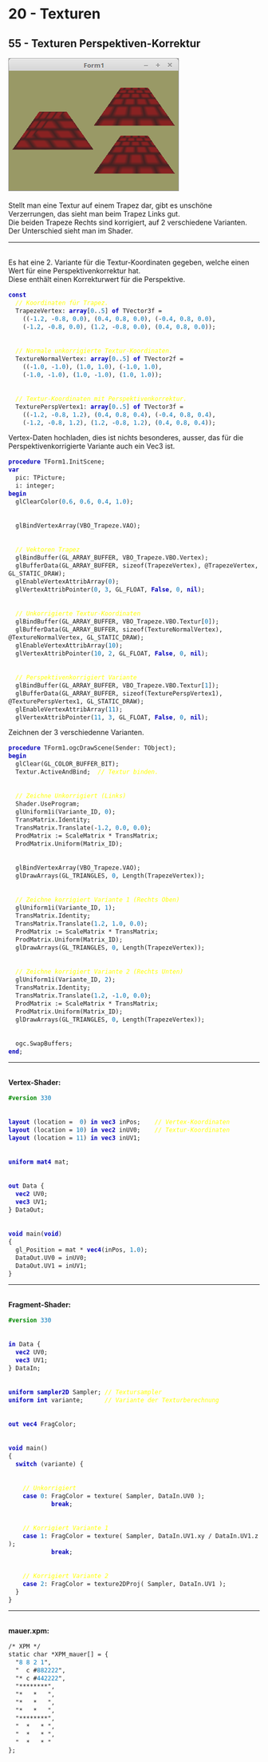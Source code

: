 <html>
    <b><h1>20 - Texturen</h1></b>
    <b><h2>55 - Texturen Perspektiven-Korrektur</h2></b>
<img src="image.png" alt="Selfhtml"><br><br>
Stellt man eine Textur auf einem Trapez dar, gibt es unschöne Verzerrungen, das sieht man beim Trapez Links gut.<br>
Die beiden Trapeze Rechts sind korrigiert, auf 2 verschiedene Varianten. Der Unterschied sieht man im Shader.<br>
<hr><br>
Es hat eine 2. Variante für die Textur-Koordinaten gegeben, welche einen Wert für eine Perspektivenkorrektur hat.<br>
Diese enthält einen Korrekturwert für die Perspektive.<br>
<pre><code><b><font color="0000BB">const</font></b>
  <i><font color="#FFFF00">// Koordinaten für Trapez.</font></i>
  TrapezeVertex: <b><font color="0000BB">array</font></b>[<font color="#0077BB">0</font>..<font color="#0077BB">5</font>] <b><font color="0000BB">of</font></b> TVector3f =
    ((-<font color="#0077BB">1</font>.<font color="#0077BB">2</font>, -<font color="#0077BB">0</font>.<font color="#0077BB">8</font>, <font color="#0077BB">0</font>.<font color="#0077BB">0</font>), (<font color="#0077BB">0</font>.<font color="#0077BB">4</font>, <font color="#0077BB">0</font>.<font color="#0077BB">8</font>, <font color="#0077BB">0</font>.<font color="#0077BB">0</font>), (-<font color="#0077BB">0</font>.<font color="#0077BB">4</font>, <font color="#0077BB">0</font>.<font color="#0077BB">8</font>, <font color="#0077BB">0</font>.<font color="#0077BB">0</font>),
    (-<font color="#0077BB">1</font>.<font color="#0077BB">2</font>, -<font color="#0077BB">0</font>.<font color="#0077BB">8</font>, <font color="#0077BB">0</font>.<font color="#0077BB">0</font>), (<font color="#0077BB">1</font>.<font color="#0077BB">2</font>, -<font color="#0077BB">0</font>.<font color="#0077BB">8</font>, <font color="#0077BB">0</font>.<font color="#0077BB">0</font>), (<font color="#0077BB">0</font>.<font color="#0077BB">4</font>, <font color="#0077BB">0</font>.<font color="#0077BB">8</font>, <font color="#0077BB">0</font>.<font color="#0077BB">0</font>));
<br>
  <i><font color="#FFFF00">// Normale unkorrigierte Textur-Koordinaten.</font></i>
  TextureNormalVertex: <b><font color="0000BB">array</font></b>[<font color="#0077BB">0</font>..<font color="#0077BB">5</font>] <b><font color="0000BB">of</font></b> TVector2f =
    ((-<font color="#0077BB">1</font>.<font color="#0077BB">0</font>, -<font color="#0077BB">1</font>.<font color="#0077BB">0</font>), (<font color="#0077BB">1</font>.<font color="#0077BB">0</font>, <font color="#0077BB">1</font>.<font color="#0077BB">0</font>), (-<font color="#0077BB">1</font>.<font color="#0077BB">0</font>, <font color="#0077BB">1</font>.<font color="#0077BB">0</font>),
    (-<font color="#0077BB">1</font>.<font color="#0077BB">0</font>, -<font color="#0077BB">1</font>.<font color="#0077BB">0</font>), (<font color="#0077BB">1</font>.<font color="#0077BB">0</font>, -<font color="#0077BB">1</font>.<font color="#0077BB">0</font>), (<font color="#0077BB">1</font>.<font color="#0077BB">0</font>, <font color="#0077BB">1</font>.<font color="#0077BB">0</font>));
<br>
  <i><font color="#FFFF00">// Textur-Koordinaten mit Perspektivenkorrektur.</font></i>
  TexturePerspVertex1: <b><font color="0000BB">array</font></b>[<font color="#0077BB">0</font>..<font color="#0077BB">5</font>] <b><font color="0000BB">of</font></b> TVector3f =
    ((-<font color="#0077BB">1</font>.<font color="#0077BB">2</font>, -<font color="#0077BB">0</font>.<font color="#0077BB">8</font>, <font color="#0077BB">1</font>.<font color="#0077BB">2</font>), (<font color="#0077BB">0</font>.<font color="#0077BB">4</font>, <font color="#0077BB">0</font>.<font color="#0077BB">8</font>, <font color="#0077BB">0</font>.<font color="#0077BB">4</font>), (-<font color="#0077BB">0</font>.<font color="#0077BB">4</font>, <font color="#0077BB">0</font>.<font color="#0077BB">8</font>, <font color="#0077BB">0</font>.<font color="#0077BB">4</font>),
    (-<font color="#0077BB">1</font>.<font color="#0077BB">2</font>, -<font color="#0077BB">0</font>.<font color="#0077BB">8</font>, <font color="#0077BB">1</font>.<font color="#0077BB">2</font>), (<font color="#0077BB">1</font>.<font color="#0077BB">2</font>, -<font color="#0077BB">0</font>.<font color="#0077BB">8</font>, <font color="#0077BB">1</font>.<font color="#0077BB">2</font>), (<font color="#0077BB">0</font>.<font color="#0077BB">4</font>, <font color="#0077BB">0</font>.<font color="#0077BB">8</font>, <font color="#0077BB">0</font>.<font color="#0077BB">4</font>));</code></pre>
Vertex-Daten hochladen, dies ist nichts besonderes, ausser, das für die Perspektivenkorrigierte Variante auch ein Vec3 ist.<br>
<pre><code><b><font color="0000BB">procedure</font></b> TForm1.InitScene;
<b><font color="0000BB">var</font></b>
  pic: TPicture;
  i: integer;
<b><font color="0000BB">begin</font></b>
  glClearColor(<font color="#0077BB">0</font>.<font color="#0077BB">6</font>, <font color="#0077BB">0</font>.<font color="#0077BB">6</font>, <font color="#0077BB">0</font>.<font color="#0077BB">4</font>, <font color="#0077BB">1</font>.<font color="#0077BB">0</font>);
<br>
  glBindVertexArray(VBO_Trapeze.VAO);
<br>
  <i><font color="#FFFF00">// Vektoren Trapez</font></i>
  glBindBuffer(GL_ARRAY_BUFFER, VBO_Trapeze.VBO.Vertex);
  glBufferData(GL_ARRAY_BUFFER, sizeof(TrapezeVertex), @TrapezeVertex, GL_STATIC_DRAW);
  glEnableVertexAttribArray(<font color="#0077BB">0</font>);
  glVertexAttribPointer(<font color="#0077BB">0</font>, <font color="#0077BB">3</font>, GL_FLOAT, <b><font color="0000BB">False</font></b>, <font color="#0077BB">0</font>, <b><font color="0000BB">nil</font></b>);
<br>
  <i><font color="#FFFF00">// Unkorrigierte Textur-Koordinaten</font></i>
  glBindBuffer(GL_ARRAY_BUFFER, VBO_Trapeze.VBO.Textur[<font color="#0077BB">0</font>]);
  glBufferData(GL_ARRAY_BUFFER, sizeof(TextureNormalVertex), @TextureNormalVertex, GL_STATIC_DRAW);
  glEnableVertexAttribArray(<font color="#0077BB">10</font>);
  glVertexAttribPointer(<font color="#0077BB">10</font>, <font color="#0077BB">2</font>, GL_FLOAT, <b><font color="0000BB">False</font></b>, <font color="#0077BB">0</font>, <b><font color="0000BB">nil</font></b>);
<br>
  <i><font color="#FFFF00">// Perspektivenkorrigiert Variante</font></i>
  glBindBuffer(GL_ARRAY_BUFFER, VBO_Trapeze.VBO.Textur[<font color="#0077BB">1</font>]);
  glBufferData(GL_ARRAY_BUFFER, sizeof(TexturePerspVertex1), @TexturePerspVertex1, GL_STATIC_DRAW);
  glEnableVertexAttribArray(<font color="#0077BB">11</font>);
  glVertexAttribPointer(<font color="#0077BB">11</font>, <font color="#0077BB">3</font>, GL_FLOAT, <b><font color="0000BB">False</font></b>, <font color="#0077BB">0</font>, <b><font color="0000BB">nil</font></b>);</code></pre>
Zeichnen der 3 verschiedenne Varianten.<br>
<pre><code><b><font color="0000BB">procedure</font></b> TForm1.ogcDrawScene(Sender: TObject);
<b><font color="0000BB">begin</font></b>
  glClear(GL_COLOR_BUFFER_BIT);
  Textur.ActiveAndBind;  <i><font color="#FFFF00">// Textur binden.</font></i>
<br>
  <i><font color="#FFFF00">// Zeichne Unkorrigiert (Links)</font></i>
  Shader.UseProgram;
  glUniform1i(Variante_ID, <font color="#0077BB">0</font>);
  TransMatrix.Identity;
  TransMatrix.Translate(-<font color="#0077BB">1</font>.<font color="#0077BB">2</font>, <font color="#0077BB">0</font>.<font color="#0077BB">0</font>, <font color="#0077BB">0</font>.<font color="#0077BB">0</font>);
  ProdMatrix := ScaleMatrix * TransMatrix;
  ProdMatrix.Uniform(Matrix_ID);
<br>
  glBindVertexArray(VBO_Trapeze.VAO);
  glDrawArrays(GL_TRIANGLES, <font color="#0077BB">0</font>, Length(TrapezeVertex));
<br>
  <i><font color="#FFFF00">// Zeichne korrigiert Variante 1 (Rechts Oben)</font></i>
  glUniform1i(Variante_ID, <font color="#0077BB">1</font>);
  TransMatrix.Identity;
  TransMatrix.Translate(<font color="#0077BB">1</font>.<font color="#0077BB">2</font>, <font color="#0077BB">1</font>.<font color="#0077BB">0</font>, <font color="#0077BB">0</font>.<font color="#0077BB">0</font>);
  ProdMatrix := ScaleMatrix * TransMatrix;
  ProdMatrix.Uniform(Matrix_ID);
  glDrawArrays(GL_TRIANGLES, <font color="#0077BB">0</font>, Length(TrapezeVertex));
<br>
  <i><font color="#FFFF00">// Zeichne korrigiert Variante 2 (Rechts Unten)</font></i>
  glUniform1i(Variante_ID, <font color="#0077BB">2</font>);
  TransMatrix.Identity;
  TransMatrix.Translate(<font color="#0077BB">1</font>.<font color="#0077BB">2</font>, -<font color="#0077BB">1</font>.<font color="#0077BB">0</font>, <font color="#0077BB">0</font>.<font color="#0077BB">0</font>);
  ProdMatrix := ScaleMatrix * TransMatrix;
  ProdMatrix.Uniform(Matrix_ID);
  glDrawArrays(GL_TRIANGLES, <font color="#0077BB">0</font>, Length(TrapezeVertex));
<br>
  ogc.SwapBuffers;
<b><font color="0000BB">end</font></b>;</code></pre>
<hr><br>
<b>Vertex-Shader:</b><br>
<pre><code><b><font color="#008800">#version</font></b> <font color="#0077BB">330</font>
<br>
<b><font color="0000BB">layout</font></b> (location =  <font color="#0077BB">0</font>) <b><font color="0000BB">in</font></b> <b><font color="0000BB">vec3</font></b> inPos;    <i><font color="#FFFF00">// Vertex-Koordinaten</font></i>
<b><font color="0000BB">layout</font></b> (location = <font color="#0077BB">10</font>) <b><font color="0000BB">in</font></b> <b><font color="0000BB">vec2</font></b> inUV0;    <i><font color="#FFFF00">// Textur-Koordinaten</font></i>
<b><font color="0000BB">layout</font></b> (location = <font color="#0077BB">11</font>) <b><font color="0000BB">in</font></b> <b><font color="0000BB">vec3</font></b> inUV1;
<br>
<b><font color="0000BB">uniform</font></b> <b><font color="0000BB">mat4</font></b> mat;
<br>
<b><font color="0000BB">out</font></b> Data {
  <b><font color="0000BB">vec2</font></b> UV0;
  <b><font color="0000BB">vec3</font></b> UV1;
} DataOut;
<br>
<b><font color="0000BB">void</font></b> main(<b><font color="0000BB">void</font></b>)
{
  gl_Position = mat * <b><font color="0000BB">vec4</font></b>(inPos, <font color="#0077BB">1</font>.<font color="#0077BB">0</font>);
  DataOut.UV0 = inUV0;
  DataOut.UV1 = inUV1;
}
</code></pre>
<hr><br>
<b>Fragment-Shader:</b><br>
<pre><code><b><font color="#008800">#version</font></b> <font color="#0077BB">330</font>
<br>
<b><font color="0000BB">in</font></b> Data {
  <b><font color="0000BB">vec2</font></b> UV0;
  <b><font color="0000BB">vec3</font></b> UV1;
} DataIn;
<br>
<b><font color="0000BB">uniform</font></b> <b><font color="0000BB">sampler2D</font></b> Sampler; <i><font color="#FFFF00">// Textursampler</font></i>
<b><font color="0000BB">uniform</font></b> <b><font color="0000BB">int</font></b> variante;      <i><font color="#FFFF00">// Variante der Texturberechnung</font></i>
<br>
<b><font color="0000BB">out</font></b> <b><font color="0000BB">vec4</font></b> FragColor;
<br>
<b><font color="0000BB">void</font></b> main()
{
  <b><font color="0000BB">switch</font></b> (variante) {
<br>
    <i><font color="#FFFF00">// Unkorrigiert</font></i>
    <b><font color="0000BB">case</font></b> <font color="#0077BB">0</font>: FragColor = texture( Sampler, DataIn.UV0 );
            <b><font color="0000BB">break</font></b>;
<br>
    <i><font color="#FFFF00">// Korrigiert Variante 1</font></i>
    <b><font color="0000BB">case</font></b> <font color="#0077BB">1</font>: FragColor = texture( Sampler, DataIn.UV1.xy / DataIn.UV1.z );
            <b><font color="0000BB">break</font></b>;
<br>
    <i><font color="#FFFF00">// Korrigiert Variante 2</font></i>
    <b><font color="0000BB">case</font></b> <font color="#0077BB">2</font>: FragColor = texture2DProj( Sampler, DataIn.UV1 );
  }
}
</code></pre>
<hr><br>
<b>mauer.xpm:</b><br>
<pre><code>/* XPM */
static char *XPM_mauer[] = {
  "<font color="#0077BB">8</font> <font color="#0077BB">8</font> <font color="#0077BB">2</font> <font color="#0077BB">1</font>",
  "  c #<font color="#0077BB">882222</font>",
  "* c #<font color="#0077BB">442222</font>",
  "********",
  "*   *   ",
  "*   *   ",
  "*   *   ",
  "********",
  "  *   * ",
  "  *   * ",
  "  *   * "
};
</code></pre>
<br>
</html>
